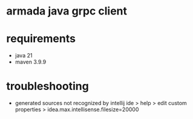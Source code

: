 # armada java grpc client

# requirements
- java 21
- maven 3.9.9

# troubleshooting
- generated sources not recognized by intellij ide > help > edit custom properties > idea.max.intellisense.filesize=20000